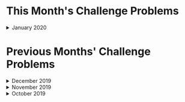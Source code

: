 # This Month's Challenge Problems

<details>
  <summary>January 2020</summary>
  
  TBC

</details>

# Previous Months' Challenge Problems

<details>
  <summary>December 2019</summary>

## Level 1 - Fibonacci Sequence

### Problem

The [Fibonacci sequence](https://en.wikipedia.org/wiki/Fibonacci_number) is defined by the following rule:

    F(1) = 1
    F(2) = 1
    F(n) = F(n-1) + F(n-2)

or, the next term is the sum of the previous two,

    1, 2, 3, 5, 8, 13, ...

Write a function which takes an integer "n" and outputs the n'th number in the Fibonacci sequence

For example:

    >>> F(6)
    13
    
    >>> F(1000)
    43466557686937456435688527675040625802564660517371780402481729089536555417949051890403879840079255169295922593080322634775209689623239873322471161642996440906533187938298969649928516003704476137795166849228875

### Ideas for Enhancment

There are multiple different ways to implement this, have you tried at least two different ways?

Try printing out the sequence, and see how long it takes to print 1000 terms

    1
    2
    3
    5
    8
    13
    ...

Try modifying your Fibonacci function to produce the [bi-directional sequence](https://en.wikipedia.org/wiki/Fibonacci_number#Sequence_properties) meaning the function is defined for negative numbers and zero too. 

Can you modify the program to print the Tribonaci sequence (first 3 terms are `1` and the next term is the sum of the previous 3 terms) or n-bonaci sequence (first n terms are `1` and the next term is the sum of the previous n terms).

## Level 2 - Search Engine Index

### Problem

This problem is based on a previous exercise by [Python Morsels](https://www.pythonmorsels.com/).

Write a function `count_words` that accepts a string and returns a `dict` or `Counter` that has the count of each word. e.g.

    >>> count_words("fun fun what fun is python")
    {'fun': 3, 'what': 1, 'is': 1, 'python': 1}

    >>> count_words("Don't stop coding in Python")
    {"Don't": 1, 'stop': 1, 'coding': 1, 'in': 1, 'Python': 1}

### Ideas for Enhancment

Have your function ignore case, and ignore punctuation outside of words:

    >>> count_words("Don't stop coding in Python!")
    {"don't": 1, 'stop': 1, 'coding': 1, 'in': 1, 'python': 1}

Try loading text from a file and counting it's works. Have your function accept either a string, or a file.

Try scraping text from a web page (Try `requests` and `beautifulsoup` libraries), and counting the words there. But don't count the tags, only the text

    <h>Hello World</h>
    <p>"HELLO WORLD" is a fun program which makes coding fun!<p>

    {"hello": 2, 'world': 2, 'is': 1, 'a': 1, 'fun': 2, 'program': 1, 'which': 1, 'makes': 1, 'coding': 1}

Consider having your function remove [stop words](https://en.wikipedia.org/wiki/Stop_words)

    <h>Hello World</h>
    <p>"HELLO WORLD" is a fun program which makes coding fun!<p>

    {"hello": 2, 'world': 2, 'fun': 2, 'coding': 1}
    
Given a list of website URLs, and a word (say `coding`) can you find which website is mentions the work the most?

What about a list of multiple words to search for?

## Level 3 - Pascalian Puzzle

### Problem

This problem was inspired by a [Mathologer](https://www.youtube.com/watch?v=9JN5f7_3YmQ) video.

Write a program which takes a list of integers 0, 1, and 2, and displays a triangle using the following rule: If two adjacent numbers are the same (e.g. 0 and 0), the number below will be the same (0), if two adjacent numbers are different (e.g. 2 and 0), the number below will be the other number (1), i.e.:

    0 + 0 = 0
    0 + 1 = 2
    1 + 1 = 1
    1 + 2 = 0
    2 + 2 = 2
    0 + 2 = 1

Example, given the input:

    >>> print_triangle([2, 2, 0, 1, 1, 0, 0, 1, 0, 1])

Print the triangle:

    2 2 0 1 1 0 0 1 0 1
     2 1 2 1 2 0 2 2 2
      0 0 0 0 1 1 2 2
       0 0 0 2 1 0 2
        0 0 1 0 2 1
         0 2 2 1 0
          1 2 0 2
           0 1 1
            2 1
             0

Write a function which finds the final number (the bottom corner) given an input list. e.g.

    >>> get_last_number([2, 2, 0, 1, 1, 0, 0, 1, 0, 1])
    0

The input example is length `n = 10` but can be any size.

The length of the input here is `n = 10`. Did you notice that with this size of input, the final number at the bottom of the tirangle (`0`) is always the result of combining the top two corners? This is true for a size 10 triangle, but not true for all sizes of triangle.

What other sizes of triangle does this rule work for?

### Ideas for Enhancment

How efficient can you make this? You have a short-cut for some sizes of triangle, can you use this to speed up computation of other sizes?

How efficient can you make this computation in terms of CPU time, memory? How large of a triangle can you compute the last row of in a reasonable amount of time?

</details>

<details>
  <summary>November 2019</summary>

## Level 1
Write a Python program which iterates the integers from 1 to 50. For multiples of three print "Fizz" instead of the number and for the multiples of five print "Buzz". For numbers which are multiples of both three and five print "FizzBuzz".

## Level 2
Have the user enter a 3-letter IATA code for an Airport (e.g LHR) and output the full name of the airport. You can get a list of the top 30  [here](https://www.world-airport-codes.com/world-top-30-airports.html). Wikipedia has a longer list [here](https://en.wikipedia.org/wiki/List_of_airports_by_IATA_and_ICAO_code).

Check that the input is three letters long - if not handle the error. 
_Hint_ - think about how you validate input (length and case), and what data structure you would use to store the code / name. 

## Level 3
Take as input opening hours as a string e.g. "Mo-Fr 08:00-12:00,13:00-17:30; Sa 08:00-12:00" and a specific DateTime and have the program tell you whether the business is open at that time or not. 

See this ([specification](https://wiki.openstreetmap.org/wiki/Key:opening_hours) ) for opening hours. 

It doesn't sound super advanced but it's kinda tricky when you get into handling errors an corner-cases and optimizing.

</details>

<details>
  <summary>October 2019</summary>

Build a functioning game of Hangman

</details>
